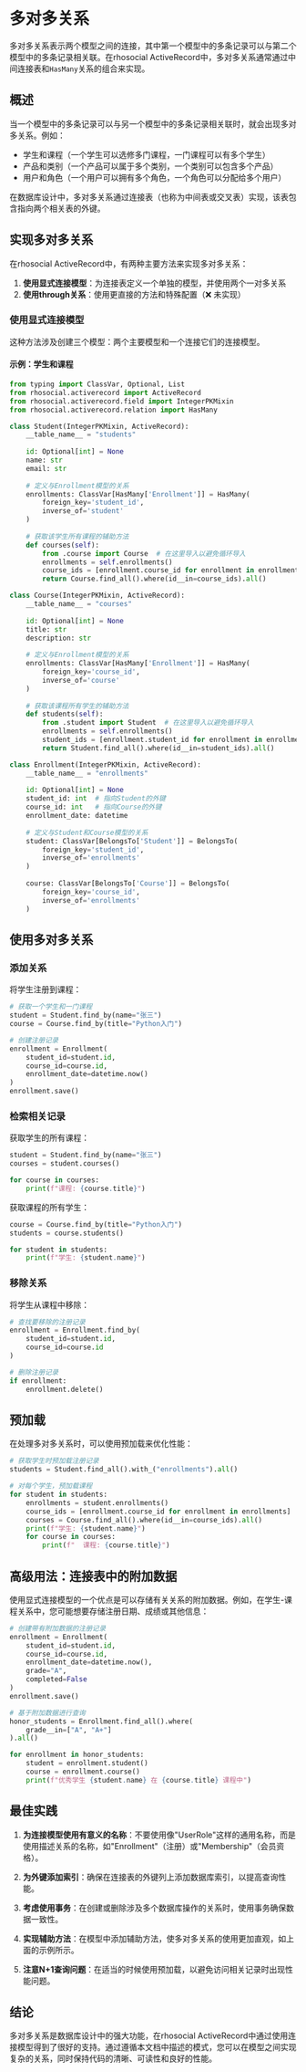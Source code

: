 # 多对多关系

多对多关系表示两个模型之间的连接，其中第一个模型中的多条记录可以与第二个模型中的多条记录相关联。在rhosocial ActiveRecord中，多对多关系通常通过中间连接表和`HasMany`关系的组合来实现。

## 概述

当一个模型中的多条记录可以与另一个模型中的多条记录相关联时，就会出现多对多关系。例如：

- 学生和课程（一个学生可以选修多门课程，一门课程可以有多个学生）
- 产品和类别（一个产品可以属于多个类别，一个类别可以包含多个产品）
- 用户和角色（一个用户可以拥有多个角色，一个角色可以分配给多个用户）

在数据库设计中，多对多关系通过连接表（也称为中间表或交叉表）实现，该表包含指向两个相关表的外键。

## 实现多对多关系

在rhosocial ActiveRecord中，有两种主要方法来实现多对多关系：

1. **使用显式连接模型**：为连接表定义一个单独的模型，并使用两个一对多关系
2. **使用through关系**：使用更直接的方法和特殊配置（❌ 未实现）

### 使用显式连接模型

这种方法涉及创建三个模型：两个主要模型和一个连接它们的连接模型。

#### 示例：学生和课程

```python
from typing import ClassVar, Optional, List
from rhosocial.activerecord import ActiveRecord
from rhosocial.activerecord.field import IntegerPKMixin
from rhosocial.activerecord.relation import HasMany

class Student(IntegerPKMixin, ActiveRecord):
    __table_name__ = "students"
    
    id: Optional[int] = None
    name: str
    email: str
    
    # 定义与Enrollment模型的关系
    enrollments: ClassVar[HasMany['Enrollment']] = HasMany(
        foreign_key='student_id',
        inverse_of='student'
    )
    
    # 获取该学生所有课程的辅助方法
    def courses(self):
        from .course import Course  # 在这里导入以避免循环导入
        enrollments = self.enrollments()
        course_ids = [enrollment.course_id for enrollment in enrollments]
        return Course.find_all().where(id__in=course_ids).all()

class Course(IntegerPKMixin, ActiveRecord):
    __table_name__ = "courses"
    
    id: Optional[int] = None
    title: str
    description: str
    
    # 定义与Enrollment模型的关系
    enrollments: ClassVar[HasMany['Enrollment']] = HasMany(
        foreign_key='course_id',
        inverse_of='course'
    )
    
    # 获取该课程所有学生的辅助方法
    def students(self):
        from .student import Student  # 在这里导入以避免循环导入
        enrollments = self.enrollments()
        student_ids = [enrollment.student_id for enrollment in enrollments]
        return Student.find_all().where(id__in=student_ids).all()

class Enrollment(IntegerPKMixin, ActiveRecord):
    __table_name__ = "enrollments"
    
    id: Optional[int] = None
    student_id: int  # 指向Student的外键
    course_id: int   # 指向Course的外键
    enrollment_date: datetime
    
    # 定义与Student和Course模型的关系
    student: ClassVar[BelongsTo['Student']] = BelongsTo(
        foreign_key='student_id',
        inverse_of='enrollments'
    )
    
    course: ClassVar[BelongsTo['Course']] = BelongsTo(
        foreign_key='course_id',
        inverse_of='enrollments'
    )
```

## 使用多对多关系

### 添加关系

将学生注册到课程：

```python
# 获取一个学生和一门课程
student = Student.find_by(name="张三")
course = Course.find_by(title="Python入门")

# 创建注册记录
enrollment = Enrollment(
    student_id=student.id,
    course_id=course.id,
    enrollment_date=datetime.now()
)
enrollment.save()
```

### 检索相关记录

获取学生的所有课程：

```python
student = Student.find_by(name="张三")
courses = student.courses()

for course in courses:
    print(f"课程: {course.title}")
```

获取课程的所有学生：

```python
course = Course.find_by(title="Python入门")
students = course.students()

for student in students:
    print(f"学生: {student.name}")
```

### 移除关系

将学生从课程中移除：

```python
# 查找要移除的注册记录
enrollment = Enrollment.find_by(
    student_id=student.id,
    course_id=course.id
)

# 删除注册记录
if enrollment:
    enrollment.delete()
```

## 预加载

在处理多对多关系时，可以使用预加载来优化性能：

```python
# 获取学生时预加载注册记录
students = Student.find_all().with_("enrollments").all()

# 对每个学生，预加载课程
for student in students:
    enrollments = student.enrollments()
    course_ids = [enrollment.course_id for enrollment in enrollments]
    courses = Course.find_all().where(id__in=course_ids).all()
    print(f"学生: {student.name}")
    for course in courses:
        print(f"  课程: {course.title}")
```

## 高级用法：连接表中的附加数据

使用显式连接模型的一个优点是可以存储有关关系的附加数据。例如，在学生-课程关系中，您可能想要存储注册日期、成绩或其他信息：

```python
# 创建带有附加数据的注册记录
enrollment = Enrollment(
    student_id=student.id,
    course_id=course.id,
    enrollment_date=datetime.now(),
    grade="A",
    completed=False
)
enrollment.save()

# 基于附加数据进行查询
honor_students = Enrollment.find_all().where(
    grade__in=["A", "A+"]
).all()

for enrollment in honor_students:
    student = enrollment.student()
    course = enrollment.course()
    print(f"优秀学生 {student.name} 在 {course.title} 课程中")
```

## 最佳实践

1. **为连接模型使用有意义的名称**：不要使用像"UserRole"这样的通用名称，而是使用描述关系的名称，如"Enrollment"（注册）或"Membership"（会员资格）。

2. **为外键添加索引**：确保在连接表的外键列上添加数据库索引，以提高查询性能。

3. **考虑使用事务**：在创建或删除涉及多个数据库操作的关系时，使用事务确保数据一致性。

4. **实现辅助方法**：在模型中添加辅助方法，使多对多关系的使用更加直观，如上面的示例所示。

5. **注意N+1查询问题**：在适当的时候使用预加载，以避免访问相关记录时出现性能问题。

## 结论

多对多关系是数据库设计中的强大功能，在rhosocial ActiveRecord中通过使用连接模型得到了很好的支持。通过遵循本文档中描述的模式，您可以在模型之间实现复杂的关系，同时保持代码的清晰、可读性和良好的性能。
